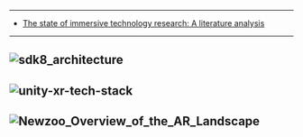 
----------
- [The state of immersive technology research: A literature analysis](https://www.academia.edu/36969697/The_state_of_immersive_technology_research_A_literature_analysis)
--------
![sdk8_architecture](https://www.wikitude.com/external/doc/documentation/latest/unity/images/sdk8_architecture.png)
----------
![unity-xr-tech-stack](https://docs.unity3d.com/uploads/Main/unity-xr-tech-stack.png)
---------
![Newzoo_Overview_of_the_AR_Landscape](https://newzoo.com/wp-content/uploads/2019/03/Newzoo_Overview_of_the_AR_Landscape.png)
----------

